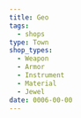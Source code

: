 ```yaml
---
title: Geo
tags:
  - shops
type: Town
shop_types:
  - Weapon
  - Armor
  - Instrument
  - Material
  - Jewel
date: 0006-00-00
---
```

